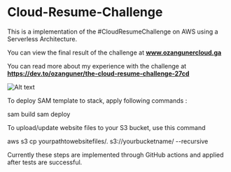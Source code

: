 # Cloud-Resume-Challenge


This is a implementation of the #CloudResumeChallenge on AWS using a Serverless Architecture.

You can view the final result of the challenge at **www.ozangunercloud.ga**

You can read more about my experience with the challenge at **https://dev.to/ozanguner/the-cloud-resume-challenge-27cd**



![Alt text](https://i.imgur.com/SPXgoSd.png)

To deploy SAM template to stack, apply following commands : 

sam build
sam deploy

To upload/update website files to your S3 bucket, use this command

aws s3 cp yourpathtowebsitefiles/. s3://yourbucketname/ --recursive

Currently these steps are implemented through GitHub actions and applied after tests are successful.
